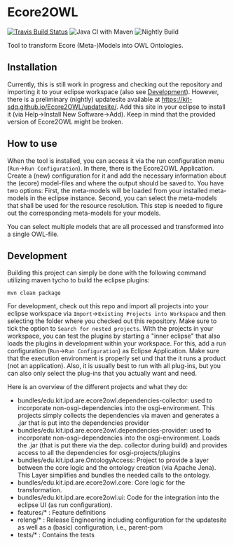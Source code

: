 # Ecore2OWL
[![Travis Build Status](https://travis-ci.org/kit-sdq/Ecore2OWL.svg?branch=master)](https://travis-ci.org/kit-sdq/Ecore2OWL) 
![Java CI with Maven](https://github.com/kit-sdq/Ecore2OWL/workflows/Java%20CI%20with%20Maven/badge.svg?branch=master)
![Nightly Build](https://github.com/kit-sdq/Ecore2OWL/workflows/Nightly%20Build/badge.svg)

Tool to transform Ecore (Meta-)Models into OWL Ontologies.

## Installation
Currently, this is still work in progress and checking out the repository and importing it to your eclipse workspace (also see [Development](#development)).
However, there is a preliminary (nightly) updatesite available at https://kit-sdq.github.io/Ecore2OWL/updatesite/. Add this site in your eclipse to install it (via Help->Install New Software->Add). Keep in mind that the provided version of Ecore2OWL might be broken.

## How to use
When the tool is installed, you can access it via the run configuration menu (`Run`->`Run Configuration`). In there, there is the Ecore2OWL Application.
Create a (new) configuration for it and add the necessary information about the (ecore) model-files and where the output should be saved to.
You have two options: First, the meta-models will be loaded from your installed meta-models in the eclipse instance. Second, you can select the meta-models that shall be used for the resource resolution.
This step is needed to figure out the corresponding meta-models for your models.

You can select multiple models that are all processed and transformed into a single OWL-file.

## Development
Building this project can simply be done with the following command utilizing maven tycho to build the eclipse plugins:
```
mvn clean package
```

For development, check out this repo and import all projects into your eclipse workspace via `Import`->`Existing Projects into Workspace` and then selecting the folder where you checked out this repository. Make sure to tick the option to `Search for nested projects`.
With the projects in your workspace, you can test the plugins by starting a "inner eclipse" that also loads the plugins in development within your workspace. For this, add a run configuration (`Run`->`Run Configuration`) as Eclipse Application. Make sure that the execution environment is properly set und that the it runs a product (not an application). Also, it is usually best to run with all plug-ins, but you can also only select the plug-ins that you actually want and need.

Here is an overview of the different projects and what they do:
* bundles/edu.kit.ipd.are.ecore2owl.dependencies-collector: used to incorporate non-osgi-dependencies into the osgi-environment. This projects simply collects the dependencies via maven and generates a .jar that is put into the dependencies provider
* bundles/edu.kit.ipd.are.ecore2owl.dependencies-provider: used to incorporate non-osgi-dependencies into the osgi-environment. Loads the .jar (that is put there via the dep. collector during build) and provides access to all the dependencies for osgi-projects/plugins
* bundles/edu.kit.ipd.are.OntologyAccess: Project to provide a layer between the core logic and the ontology creation (via Apache Jena). This Layer simplifies and bundles the needed calls to the ontology.
* bundles/edu.kit.ipd.are.ecore2owl.core: Core logic for the transformation.
* bundles/edu.kit.ipd.are.ecore2owl.ui: Code for the integration into the eclipse UI (as run configuration).
* features/* : Feature definitions
* releng/* : Release Engineering including configuration for the updatesite as well as a (basic) configuration, i.e., parent-pom
* tests/* : Contains the tests
